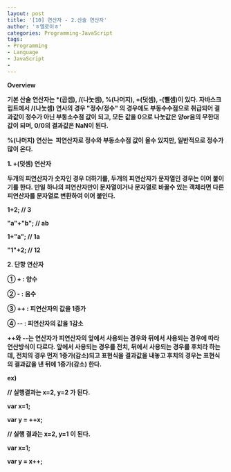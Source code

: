 ```yaml
---
layout: post
title: '[10] 연산자 - 2.산술 연산자'
author: 'ㅎ엘로이ㅎ'
categories: Programming-JavaScript
tags:
- Programming
- Language
- JavaScript
-
---
```



<script> location.href='https://cafe.naver.com/develoid/701833' ; </script>

<b>Overview</b><p><b></p><p>기본 산술 연산자는 *(곱셉), /(나눗셈), %(나머지), +(덧셈), -(뺄셈)이 있다. 자바스크립트에서 /(나눗셈) 연사의 경우 "정수/정수" 의 경우에도 부동수수점으로 취급되어 결과값이 정수가 아닌 부동소수점 값이 되고, 모든 값을 0으로 나눗값은 양or음의 무한대 값이 되며, 0/0의 결과값은 NaN이 된다.&nbsp;</p><p>%(나머지) 연산는&nbsp;&nbsp;피연산자로&nbsp;정수와 부동소수점 값이 올수 있지만, 일반적으로 정수가 많이 온다.</p><p><b></p><p><b></p><p><b>1. +(덧셈) 연산자</b></p><p><b></p><p>두개의 피연산자가 숫자인 경우 더하기를, 두개의 피연산자가 문자열인 경우는 이어 붙이기를 한다. 만일 하나의 피연산자만이 문자열이거나 문자열로 바꿀수 있는 객체라면 다른 피연산자를 문자열로 변환하여 이어 붙인다.</p><p><b></p><p>1+2;&nbsp;// 3</p><p>"a"+"b";&nbsp;// ab</p><p>1+"a";&nbsp;// 1a</p><p>"1"+2;&nbsp;// 12</p><p><b></p><p><b></p><p><b>2. 단항 연산자</b></p><p><b></p><p>① + : 양수<b></p><p>② - : 음수<b></p><p>③ ++ : 피연산자의 값을 1증가<b></p><p>④ -- : 피연산자의 값을 1감소<b></p><p><b></p><p>++와 --는 연산자가 피연산자의 앞에서 사용되는 경우와 뒤에서 사용되는 경우에 따라 연산방식이 다르다.&nbsp;앞에서 사용되는 경우를 전치, 뒤에서 사용되는 경우를 후치라 하는데, 전치의 경우 먼저 1증가(감소)되고 표현식을 결과값을 내놓고 후치의 경우는 표현식의 결과값을 낸 뒤에 1증가(감소) 한다.&nbsp;</p><p><b></p><p>ex)</p><p>// 실행결과는 x=2, y=2 가 된다.</p><p>var x=1;</p><p>var y = ++x;</p><p><b></p><p>// 실행 결과는 x=2, y=1 이 된다.</p><p><p>var x=1;</p><p>var y = x++;</p></p><p><p><p><b></p><p><b></p></p></p>
